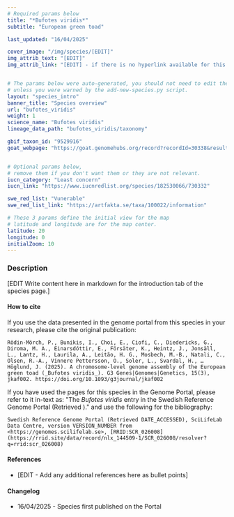 ```yaml
---
# Required params below
title: "*Bufotes viridis*"
subtitle: "European green toad"

last_updated: "16/04/2025"

cover_image: "/img/species/[EDIT]"
img_attrib_text: "[EDIT]"
img_attrib_link: "[EDIT] - if there is no hyperlink available for this file, then you should delete this line"


# The params below were auto-generated, you should not need to edit them...
# unless you were warned by the add-new-species.py script.
layout: "species_intro"
banner_title: "Species overview"
url: "bufotes_viridis"
weight: 1
science_name: "Bufotes viridis"
lineage_data_path: "bufotes_viridis/taxonomy"

gbif_taxon_id: "9529916"
goat_webpage: "https://goat.genomehubs.org/record?recordId=30338&result=taxon&taxonomy=ncbi#bufotes%20viridis"


# Optional params below,
# remove them if you don't want them or they are not relevant.
iucn_category: "Least concern"
iucn_link: "https://www.iucnredlist.org/species/182530066/730332"

swe_red_list: "Vunerable"
swe_red_list_link: "https://artfakta.se/taxa/100022/information"

# These 3 params define the initial view for the map
# latitude and longitude are for the map center.
latitude: 20
longitude: 0
initialZoom: 10
---
```


### Description

[EDIT Write content here in markdown for the introduction tab of the species page.]

#### How to cite

If you use the data presented in the genome portal from this species in your research, please cite the original publication:

```{style=citation}
Rödin-Mörch, P., Bunikis, I., Choi, E., Ciofi, C., Diedericks, G., Diroma, M. A., Einarsdóttir, E., Försäter, K., Heintz, J., Jonsäll, L., Lantz, H., Laurila, A., Leitão, H. G., Mosbech, M.-B., Natali, C., Olsen, R.-A., Vinnere Pettersson, O., Soler, L., Svardal, H., … Höglund, J. (2025). A chromosome-level genome assembly of the European green toad (_Bufotes viridis_). G3 Genes|Genomes|Genetics, 15(3), jkaf002. https://doi.org/10.1093/g3journal/jkaf002
```

If you have used the pages for this species in the Genome Portal, please refer to it in-text as: "The *Bufotes viridis* entry in the Swedish Reference Genome Portal (Retrieved <span class="todays-date"></span>)." and use the following for the bibliography:

```{style=citation}
Swedish Reference Genome Portal (Retrieved DATE_ACCESSED), SciLifeLab Data Centre, version VERSION_NUMBER from <https://genomes.scilifelab.se>, [RRID:SCR_026008](https://rrid.site/data/record/nlx_144509-1/SCR_026008/resolver?q=rrid:scr_026008)
```

#### References

- [EDIT - Add any additional references here as bullet points]

#### Changelog

- 16/04/2025 - Species first published on the Portal
